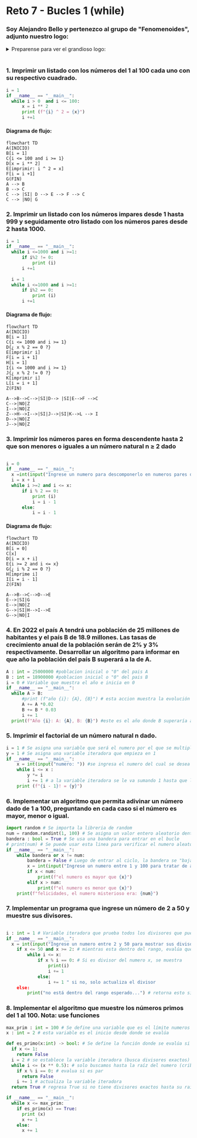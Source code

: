 # Reto 7 - Bucles 1 (while)
### Soy Alejandro Bello y pertenezco al grupo de "Fenomenoides", adjunto nuestro logo: 

<details><summary>Preparense para ver el grandioso logo: </summary><p>
<div align='center'>
<figure> <img src="https://i.postimg.cc/NFbwf57S/logo-def.png" alt="Defensa Civil" width="400" height="auto"/></br>
<figcaption><b> "somos programadores, no diseñadores" </b></figcaption></figure>
</div>
</p></details><br>

### 1. Imprimir un listado con los números del 1 al 100 cada uno con su respectivo cuadrado.
```python
i = 1
if __name__ == "__main__":
  while i > 0  and i <= 100:
      x = i ** 2
      print (f"{i} ^ 2 = {x}")
      i +=1
```
#### Diagrama de flujo: 
```mermaid
flowchart TD
A(INICIO)
B[i = 1]
C{i <= 100 and i >= 1}
D[x = i ** 2]
E[imprimir: i ^ 2 = x]
F[i = i +1]
G(FIN)
A --> B
B --> C
C --> |SI| D --> E --> F --> C
C --> |NO| G
```
### 2. Imprimir un listado con los números impares desde 1 hasta 999 y seguidamente otro listado con los números pares desde 2 hasta 1000.
```python
i = 1
if __name__ == "__main__":
  while i <=1000 and i >=1:
      if i%2 != 0:
          print (i)
      i +=1
  
  i = 1
  while i <=1000 and i >=1:
      if i%2 == 0:
          print (i)
      i +=1
```
#### Diagrama de flujo:
```mermaid
flowchart TD
A(INICIO)
B[i = 1]
C{i <= 1000 and i >= 1}
D{¿ x % 2 == 0 ?}
E[imprimir i]
F[i = i + 1]
H[i = 1]
I{i <= 1000 and i >= 1}
J{¿ x % 2 != 0 ?}
K[imprimir i]
L[i = i + 1]
Z(FIN)

A-->B-->C-->|SI|D--> |SI|E-->F -->C
C-->|NO|Z
I-->|NO|Z
Z-->H-->I-->|SI|J-->|SI|K-->L --> I
D-->|NO|Z
J-->|NO|Z
```
### 3. Imprimir los números pares en forma descendente hasta 2 que son menores o iguales a un número natural n ≥ 2 dado
```python

i = 0
if __name__ == "__main__":
  x =int(input("Ingrese un numero para descomponerlo en numeros pares de forma descendente:  "))
  i = x + i
  while i >=2 and i <= x:
      if i % 2 == 0:
          print (i)
          i = i - 1
      else:
          i = i - 1
```
#### Diagrama de flujo:
```mermaid
flowchart TD
A(INICIO)
B[i = 0]
C[x]
D[i = x + i]
E{i >= 2 and i <= x}
G{¿ i % 2 == 0 ?}
H[imprime i]
I[i = i - 1]
Z(FIN)

A-->B-->C-->D-->E
E-->|SI|G
E-->|NO|Z
G-->|SI|H-->I-->E
G-->|NO|I
```
### 4. En 2022 el país A tendrá una población de 25 millones de habitantes y el país B de 18.9 millones. Las tasas de crecimiento anual de la población serán de 2% y 3% respectivamente. Desarrollar un algoritmo para informar en que año la población del país B superará a la de A.
```python
A : int = 25000000 #poblacion inicial o "0" del pais A
B : int = 18900000 #poblacion inicial o "0" del pais B
i = 0 # Variable que muestra el año e inicia en 0 
if __name__ == "__main__":
  while A > B:
      #print (f"año {i}: {A}, {B}") # esta accion muestra la evolución cada año, pero no resalta el resultado final
      A += A *0.02
      B += B * 0.03
      i += 1
  print(f"Año {i}: A: {A}, B: {B}") #este es el año donde B superaría a A
```
### 5. Imprimir el factorial de un número natural n dado.
```python
i = 1 # Se asigna una variable que será el numero por el que se multiplica la variable iteradora
y = 1 # Se asigna una variable iteradora que empieza en 1
if __name__ == "__main__":
    x = int(input("numero: ")) #se ingresa el numero del cual se desea conocer el factorial
    while i <= x :
        y *= i
        i += 1 # a la variable iteradora se le va sumando 1 hasta que llegue al numero ingresado
    print (f"{i - 1}! = {y}")
```
### 6. Implementar un algoritmo que permita adivinar un número dado de 1 a 100, preguntando en cada caso si el número es mayor, menor o igual.
```python
import random # Se importa la libreria de random
num = random.randint(1, 100) # Se asigna un valor entero aleatorio dentro del rango esperado
bandera : bool = True # Se usa una bandera para entrar en el bucle
# print(num) # Se puede usar esta linea para verificar el numero aleatorio
if __name__ == "__main__":
    while bandera or x != num:
        bandera = False # Luego de entrar al ciclo, la bandera se "baja" y emieza a dar pistas para adivinar el numero
        x = int(input("Ingrese un numero entre 1 y 100 para tratar de adivinar: "))
        if x < num:
            print(f"el numero es mayor que {x}")
        elif x > num:
            print(f"el numero es menor que {x}")
    print(f"felicidades, el numero misterioso era: {num}")
```
### 7. Implementar un programa que ingrese un número de 2 a 50 y muestre sus divisores.
```python

i : int = 1 # Variable iteradora que prueba todos los divisores que pueda tener (divisor)
if __name__ == "__main__":
  x = int(input("Ingrese un numero entre 2 y 50 para mostrar sus divisores:  ")) # Se ingresa un numero dentro del rango para calcular sus divisores (dividendo)
    if x <= 50 and x >= 2: # mientras esta dentro del rango, evalúa que tenga divisores
        while i <= x:
            if x % i == 0: # Si es divisor del numero x, se muestra
                print(i)
                i += 1
            else:
                i += 1 " si no, solo actualiza el divisor
    else:
        print("no está dentro del rango esperado...") # retorna esto si no está dentro del rango...
```
### 8. Implementar el algoritmo que muestre los números primos del 1 al 100. Nota: use funciones
```python
max_prim : int = 100 # Se define una variable que es el límite numeros que se desea calcular si son primos
x : int = 2 # esta variable es el inicio desde donde se evalúa

def es_primo(x:int) -> bool: # Se define la función donde se evalúa si es un numero primo o no
  if x <= 1:
    return False
  i = 2 # se establece la variable iteradora (busca divisores exactos)
  while i <= (x ** 0.5): # solo buscamos hasta la raíz del numero (criba de erastotenes)
    if x % i == 0: # evalua si es par
      return False
    i += 1 # actualiza la variable iteradora
  return True # regresa True si no tiene divisores exactos hasta su raíz

if __name__ == "__main__":
  while x <= max_prim:
    if es_primo(x) == True:
      print (x)
      x += 1
    else:
      x += 1
```
